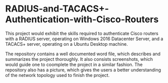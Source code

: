 # RADIUS-and-TACACS+-Authentication-with-Cisco-Routers
This project would exhibit the skills required to authenticate Cisco routers with a RADIUS server, operating on Windows 2016 Datacenter Server, and a TACACS+ server, operating on a Ubuntu Desktop machine. 

The repository contains a well documented word file, which describes and summarizes the project thoroughly. It also consists screenshots, which would guide one to coomplete the project in a similar fashion.
The repository also has a picture, which gives the users a better understanding of the network topology used to finish the project.
